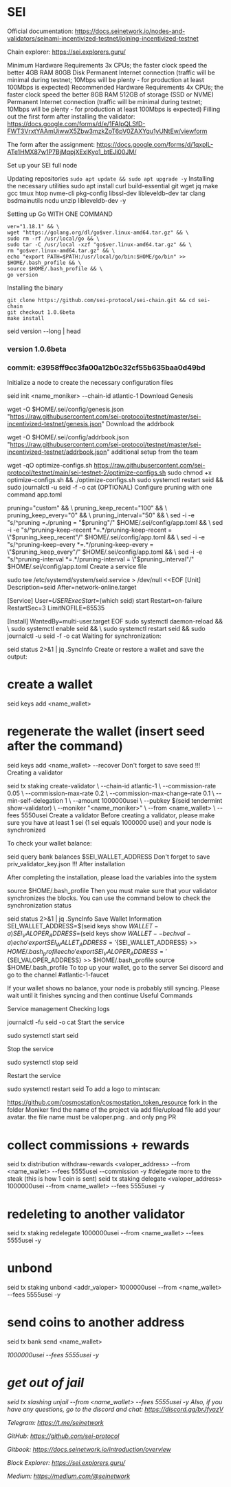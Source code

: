# SEI
Official documentation: https://docs.seinetwork.io/nodes-and-validators/seinami-incentivized-testnet/joining-incentivized-testnet

Chain explorer: https://sei.explorers.guru/

Minimum Hardware Requirements
3x CPUs; the faster clock speed the better
4GB RAM
80GB Disk
Permanent Internet connection (traffic will be minimal during testnet; 10Mbps will be plenty - for production at least 100Mbps is expected)
Recommended Hardware Requirements
4x CPUs; the faster clock speed the better
8GB RAM
512GB of storage (SSD or NVME)
Permanent Internet connection (traffic will be minimal during testnet; 10Mbps will be plenty - for production at least 100Mbps is expected)
Filling out the first form after installing the validator: https://docs.google.com/forms/d/e/1FAIpQLSfD-FWT3VrxtYAAmUiwwX5Zbw3mzkZoT6pV0ZAXYqu1yUNtEw/viewform

The form after the assignment: https://docs.google.com/forms/d/1qxpIL-ATe1HMX87w1P7BjMqpjXExlKyo1_btEJi00JM/

Set up your SEI full node

Updating repositories
`sudo apt update && sudo apt upgrade -y`
Installing the necessary utilities
sudo apt install curl build-essential git wget jq make gcc tmux htop nvme-cli pkg-config libssl-dev libleveldb-dev tar clang bsdmainutils ncdu unzip libleveldb-dev -y

Setting up Go WITH ONE COMMAND
```
ver="1.18.1" && \ 
wget "https://golang.org/dl/go$ver.linux-amd64.tar.gz" && \ 
sudo rm -rf /usr/local/go && \ 
sudo tar -C /usr/local -xzf "go$ver.linux-amd64.tar.gz" && \ 
rm "go$ver.linux-amd64.tar.gz" && \ 
echo "export PATH=$PATH:/usr/local/go/bin:$HOME/go/bin" >> $HOME/.bash_profile && \ 
source $HOME/.bash_profile && \ 
go version
```
Installing the binary
```
git clone https://github.com/sei-protocol/sei-chain.git && cd sei-chain
git checkout 1.0.6beta
make install
```
seid version --long | head 
### version 1.0.6beta 
### commit: e3958ff9cc3fa00a12b0c32cf55b635baa0d49bd
Initialize a node to create the necessary configuration files

seid init <name_moniker> --chain-id atlantic-1
Download Genesis

wget -O $HOME/.sei/config/genesis.json "https://raw.githubusercontent.com/sei-protocol/testnet/master/sei-incentivized-testnet/genesis.json"
Download the addrbook

wget -O $HOME/.sei/config/addrbook.json "https://raw.githubusercontent.com/sei-protocol/testnet/master/sei-incentivized-testnet/addrbook.json"
additional setup from the team

wget -qO optimize-configs.sh https://raw.githubusercontent.com/sei-protocol/testnet/main/sei-testnet-2/optimize-configs.sh
sudo chmod +x optimize-configs.sh && ./optimize-configs.sh 
sudo systemctl restart seid && sudo journalctl -u seid -f -o cat
(OPTIONAL) Configure pruning with one command app.toml

pruning="custom" && \ pruning_keep_recent="100" && \ pruning_keep_every="0" && \ pruning_interval="50" && \ sed -i -e "s/^pruning *=.*/pruning = \"$pruning\"/" $HOME/.sei/config/app.toml && \ sed -i -e "s/^pruning-keep-recent *=.*/pruning-keep-recent = \"$pruning_keep_recent\"/" $HOME/.sei/config/app.toml && \ sed -i -e "s/^pruning-keep-every *=.*/pruning-keep-every = \"$pruning_keep_every\"/" $HOME/.sei/config/app.toml && \ sed -i -e "s/^pruning-interval *=.*/pruning-interval = \"$pruning_interval\"/" $HOME/.sei/config/app.toml
Create a service file

sudo tee /etc/systemd/system/seid.service > /dev/null <<EOF 
[Unit] 
Description=seid 
After=network-online.target 

[Service] 
User=$USER 
ExecStart=$(which seid) 
start Restart=on-failure 
RestartSec=3 
LimitNOFILE=65535 

[Install] 
WantedBy=multi-user.target 
EOF
sudo systemctl daemon-reload && \ 
sudo systemctl enable seid && \ 
sudo systemctl restart seid && sudo journalctl -u seid -f -o cat
Waiting for synchronization:

seid status 2>&1 | jq .SyncInfo
Create or restore a wallet and save the output:

# create a wallet
seid keys add <name_wallet>
# regenerate the wallet (insert seed after the command)
seid keys add <name_wallet> --recover
Don't forget to save seed !!!
Creating a validator

seid tx staking create-validator \ 
--chain-id atlantic-1 \ 
--commission-rate 0.05 \ 
--commission-max-rate 0.2 \ 
--commission-max-change-rate 0.1 \ 
--min-self-delegation 1 \ 
--amount 1000000usei \ 
--pubkey $(seid tendermint show-validator) \ 
--moniker "<name_moniker>" \ 
--from <name_wallet> \ --fees 5550usei
Create a validator
Before creating a validator, please make sure you have at least 1 sei (1 sei equals 1000000 usei) and your node is synchronized

To check your wallet balance:

seid query bank balances $SEI_WALLET_ADDRESS
Don't forget to save priv_validator_key.json !!!
After installation

After completing the installation, please load the variables into the system

source $HOME/.bash_profile
Then you must make sure that your validator synchronizes the blocks. You can use the command below to check the synchronization status


seid status 2>&1 | jq .SyncInfo
Save Wallet Information
SEI_WALLET_ADDRESS=$(seid keys show $WALLET -a)
SEI_VALOPER_ADDRESS=$(seid keys show $WALLET --bech val -a)
echo 'export SEI_WALLET_ADDRESS='${SEI_WALLET_ADDRESS} >> $HOME/.bash_profile
echo 'export SEI_VALOPER_ADDRESS='${SEI_VALOPER_ADDRESS} >> $HOME/.bash_profile
source $HOME/.bash_profile
To top up your wallet, go to the server Sei discord and go to the channel #atlantic-1-faucet

If your wallet shows no balance, your node is probably still syncing. Please wait until it finishes syncing and then continue
Useful Commands

Service management
Checking logs

journalctl -fu seid -o cat
Start the service

sudo systemctl start seid

Stop the service

sudo systemctl stop seid

Restart the service

sudo systemctl restart seid
To add a logo to mintscan:

https://github.com/cosmostation/cosmostation_token_resource fork
in the folder Moniker find the name of the project
via add file/upload file add your avatar. the file name must be valoper.png . and only png
PR
# collect commissions + rewards
seid tx distribution withdraw-rewards <valoper_address> --from <name_wallet> --fees 5555usei --commission -y
#delegate more to the steak (this is how 1 coin is sent)
seid tx staking delegate <valoper_address> 1000000usei --from <name_wallet> --fees 5555usei -y
# redeleting to another validator
seid tx staking redelegate <src-validator-addr> <dst-validator-addr> 1000000usei --from <name_wallet> --fees 5555usei -y
# unbond 
seid tx staking unbond <addr_valoper> 1000000usei --from <name_wallet> --fees 5555usei -y
# send coins to another address
seid tx bank send <name_wallet> <address> 1000000usei --fees 5555usei -y
# get out of jail
seid tx slashing unjail --from <name_wallet> --fees 5555usei -y
Also, if you have any questions, go to the discord and chat: https://discord.gg/brJfyazV

Telegram: https://t.me/seinetwork

GitHub: https://github.com/sei-protocol 

Gitbook: https://docs.seinetwork.io/introduction/overview 

Block Explorer: https://sei.explorers.guru/ 

Medium: https://medium.com/@seinetwork
